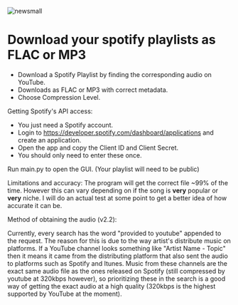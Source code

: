 ![newsmall](https://github.com/CLAW1200/Spotify-YTDL/assets/92749103/af7f8a63-f134-4686-8e3b-580b3331330e)

# Download your spotify playlists as FLAC or MP3


- Download a Spotify Playlist by finding the corresponding audio on YouTube.
- Downloads as FLAC or MP3 with correct metadata.
- Choose Compression Level.

Getting Spotify's API access:   
- You just need a Spotify account.
- Login to https://developer.spotify.com/dashboard/applications and create an application.
- Open the app and copy the Client ID and Client Secret.
- You should only need to enter these once.
  
Run main.py to open the GUI.
(Your playlist will need to be public)

Limitations and accuracy:
The program will get the correct file ~99% of the time. However this can vary depending on if the song is **very** popular or **very** niche. I will do an actual test at some point to get a better idea of how accurate it can be.

Method of obtaining the audio (v2.2):

Currently, every search has the word "provided to youtube" appended to the request. The reason for this is due to the way artist's distribute music on platforms.
If a YouTube channel looks something like "Artist Name - Topic" then it means it came from the distributing platform that also sent the audio to platforms such as Spotify and Itunes.
Music from these channels are the exact same audio file as the ones released on Spotify (still compressed by youtube at 320kbps however), so prioritizing these in the search is a good way of getting the exact audio at a high quality (320kbps is the highest supported by YouTube at the moment). 
